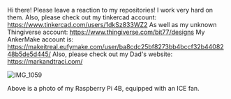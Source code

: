 Hi there! Please leave a reaction to my repositories!
I work very hard on them. Also, please check out my tinkercad account:
https://www.tinkercad.com/users/1dkSz833WZ2
As well as my unknown Thingiverse account:
https://www.thingiverse.com/bit77/designs
My AnkerMake account is:
https://makeitreal.eufymake.com/user/ba8cdc25bf8273bb4bccf32b4408248b5de5d445/
Also, please check out my Dad's website:
https://markandtraci.com/

![IMG_1059](https://github.com/user-attachments/assets/211e53df-9748-4b27-96b2-738abd604854)

Above is a photo of my Raspberry Pi 4B, equipped with an ICE fan.
